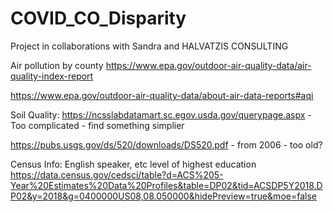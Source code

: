 # COVID_CO_Disparity
Project in collaborations with Sandra and HALVATZIS CONSULTING



Air pollution by county
https://www.epa.gov/outdoor-air-quality-data/air-quality-index-report


https://www.epa.gov/outdoor-air-quality-data/about-air-data-reports#aqi 

Soil Quality: 
https://ncsslabdatamart.sc.egov.usda.gov/querypage.aspx - Too complicated - find something simplier

https://pubs.usgs.gov/ds/520/downloads/DS520.pdf - from 2006 - too old?


Census Info: English speaker, etc level of highest education
https://data.census.gov/cedsci/table?d=ACS%205-Year%20Estimates%20Data%20Profiles&table=DP02&tid=ACSDP5Y2018.DP02&y=2018&g=0400000US08,08.050000&hidePreview=true&moe=false